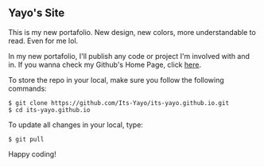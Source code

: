 ## Yayo's Site

This is my new portafolio. New design, new colors, more understandable to read. Even for me lol.

In my new portafolio, I'll publish any code or project I'm involved with and in. If you wanna check my Github's Home Page, click [here](https://www.github.com/Its-Yayo).


To store the repo in your local, make sure you follow the following commands:            

```shell
$ git clone https://github.com/Its-Yayo/its-yayo.github.io.git
$ cd its-yayo.github.io
```

To update all changes in your local, type:

```shell
$ git pull
```

Happy coding!
